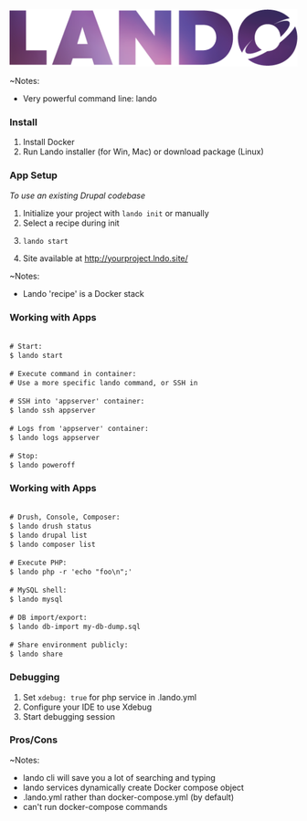 ![Lando](slides/img/logo-lando.png)

~Notes:
* Very powerful command line: lando


### Install

1. Install Docker
1. Run Lando installer (for Win, Mac) or download package (Linux)


### App Setup

_To use an existing Drupal codebase_

1. Initialize your project with ```lando init``` or manually
1. Select a recipe during init
1. <pre><code class="bash" data-trim data-noescape>lando start</code></pre>
1. Site available at http://yourproject.lndo.site/

~Notes:
* Lando 'recipe' is a Docker stack


### Working with Apps

 <pre><code class="bash" data-trim data-noescape>
# Start:
$ lando start

# Execute command in container:
# Use a more specific lando command, or SSH in

# SSH into 'appserver' container:
$ lando ssh appserver

# Logs from 'appserver' container:
$ lando logs appserver

# Stop:
$ lando poweroff
</code></pre>


### Working with Apps

<pre><code class="bash" data-trim data-noescape>
# Drush, Console, Composer:
$ lando drush status
$ lando drupal list
$ lando composer list

# Execute PHP:
$ lando php -r 'echo "foo\n";'

# MySQL shell:
$ lando mysql

# DB import/export:
$ lando db-import my-db-dump.sql

# Share environment publicly:
$ lando share
</code></pre>


### Debugging

1. Set ```xdebug: true``` for php service in .lando.yml
1. Configure your IDE to use Xdebug
1. Start debugging session


### Pros/Cons

~Notes:
* lando cli will save you a lot of searching and typing
* lando services dynamically create Docker compose object
* .lando.yml rather than docker-compose.yml (by default)
* can't run docker-compose commands
